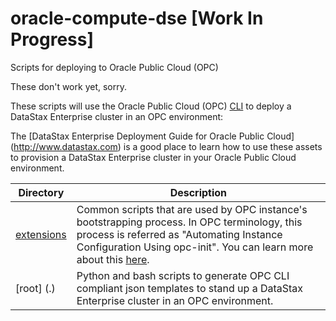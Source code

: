 # oracle-compute-dse [Work In Progress]
Scripts for deploying to Oracle Public Cloud (OPC)

These don't work yet, sorry.

These scripts will use the Oracle Public Cloud (OPC) [CLI](https://docs.oracle.com/cloud-machine/latest/stcomputecs/ELUCL/GUID-A377A4D6-8A3E-43EF-B069-5C4EA50D7E6D.htm#ELACI113) to deploy a DataStax Enterprise cluster in an OPC environment:

 The [DataStax Enterprise Deployment Guide for Oracle Public Cloud] (http://www.datastax.com) is a good place to learn how to use these assets to provision a DataStax Enterprise cluster in your Oracle Public Cloud environment.

Directory | Description
--- | ---
[extensions](./extensions) | Common scripts that are used by OPC instance's bootstrapping process. In OPC terminology, this process is referred as "Automating Instance Configuration Using opc-init".  You can learn more about this [here](http://docs.oracle.com/cloud/latest/stcomputecs/STCSG/GUID-C63680F1-1D97-4984-AB02-285B17278CC5.htm#STCSG-GUID-C63680F1-1D97-4984-AB02-285B17278CC5).
[root] (.) | Python and bash scripts to generate OPC CLI compliant json templates to stand up a DataStax Enterprise cluster in an OPC environment.

